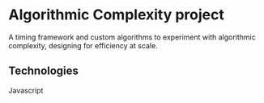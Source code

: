 # Algorithmic Complexity project

A timing framework and custom algorithms to experiment with algorithmic complexity, designing for efficiency at scale.

## Technologies

Javascript